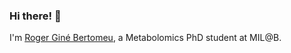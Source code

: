 ### Hi there! 🙌

I'm [Roger Giné Bertomeu](https://orcid.org/0000-0003-0288-9619), a Metabolomics PhD student at MIL@B.

<!--
**RogerGinBer/RogerGinBer** is a ✨ _special_ ✨ repository because its `README.md` (this file) appears on your GitHub profile.

Here are some ideas to get you started:

- 🔭 I’m currently working on ...
- 🌱 I’m currently learning ...
- 👯 I’m looking to collaborate on ...
- 🤔 I’m looking for help with ...
- 💬 Ask me about ...
- 📫 How to reach me: ...
- 😄 Pronouns: ...
- ⚡ Fun fact: ...
-->
